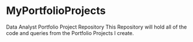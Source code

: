 # MyPortfolioProjects

Data Analyst Portfolio Project Repository This Repository will hold all of the code and queries from the Portfolio Projects I create.
